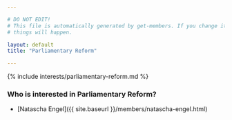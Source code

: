 ```yaml
---

# DO NOT EDIT!
# This file is automatically generated by get-members. If you change it, bad
# things will happen.

layout: default
title: "Parliamentary Reform"

---
```


{% include interests/parliamentary-reform.md %}

### Who is interested in Parliamentary Reform?


* [Natascha Engel]({{ site.baseurl }}/members/natascha-engel.html)
